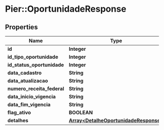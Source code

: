 # Pier::OportunidadeResponse

## Properties
Name | Type | Description | Notes
------------ | ------------- | ------------- | -------------
**id** | **Integer** | {{{oportunidade_response_id_value}}} | [optional] 
**id_tipo_oportunidade** | **Integer** | {{{oportunidade_response_id_tipo_oportunidade_value}}} | [optional] 
**id_status_oportunidade** | **Integer** | {{{oportunidade_response_id_status_oportunidade_value}}} | [optional] 
**data_cadastro** | **String** | {{{oportunidade_response_data_cadastro_value}}} | [optional] 
**data_atualizacao** | **String** | {{{oportunidade_response_data_atualizacao_value}}} | [optional] 
**numero_receita_federal** | **String** | {{{oportunidade_response_numero_receita_federal_value}}} | [optional] 
**data_inicio_vigencia** | **String** | {{{oportunidade_response_data_inicio_vigencia_value}}} | [optional] 
**data_fim_vigencia** | **String** | {{{oportunidade_response_data_fim_vigencia_value}}} | [optional] 
**flag_ativo** | **BOOLEAN** | {{{oportunidade_response_flag_ativo_value}}} | [optional] 
**detalhes** | [**Array&lt;DetalheOportunidadeResponse&gt;**](DetalheOportunidadeResponse.md) | {{{oportunidade_response_detalhes_value}}} | [optional] 


